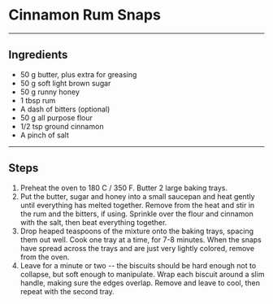 # Cinnamon Rum Snaps

---

## Ingredients

* 50 g butter, plus extra for greasing
* 50 g soft light brown sugar
* 50 g runny honey
* 1 tbsp rum
* A dash of bitters (optional)
* 50 g all purpose flour
* 1/2 tsp ground cinnamon
* A pinch of salt

---

## Steps

1.  Preheat the oven to 180 C / 350 F. Butter 2 large baking trays.
2.  Put the butter, sugar and honey into a small saucepan and heat gently until everything has melted together. Remove from the heat and stir in the rum and the bitters, if using. Sprinkle over the flour and cinnamon with the salt, then beat everything together.
3.  Drop heaped teaspoons of the mixture onto the baking trays, spacing them out well. Cook one tray at a time, for 7-8 minutes. When the snaps have spread across the trays and are just very lightly colored, remove from the oven.
4.  Leave for a minute or two -- the biscuits should be hard enough not to collapse, but soft enough to manipulate. Wrap each biscuit around a slim handle, making sure the edges overlap. Remove and leave to cool, then repeat with the second tray.